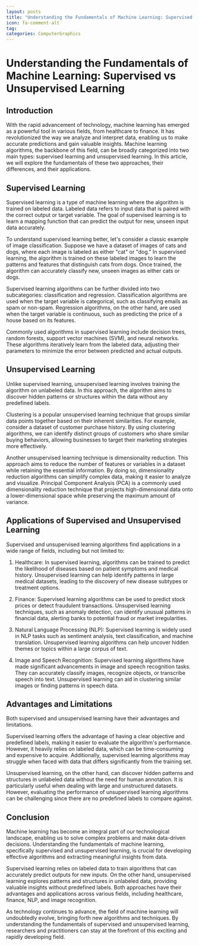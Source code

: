```yaml
---
layout: posts
title: "Understanding the Fundamentals of Machine Learning: Supervised vs Unsupervised Learning"
icon: fa-comment-alt
tag: 
categories: ComputerGraphics
---
```



# Understanding the Fundamentals of Machine Learning: Supervised vs Unsupervised Learning

## Introduction

With the rapid advancement of technology, machine learning has emerged as a powerful tool in various fields, from healthcare to finance. It has revolutionized the way we analyze and interpret data, enabling us to make accurate predictions and gain valuable insights. Machine learning algorithms, the backbone of this field, can be broadly categorized into two main types: supervised learning and unsupervised learning. In this article, we will explore the fundamentals of these two approaches, their differences, and their applications.

## Supervised Learning

Supervised learning is a type of machine learning where the algorithm is trained on labeled data. Labeled data refers to input data that is paired with the correct output or target variable. The goal of supervised learning is to learn a mapping function that can predict the output for new, unseen input data accurately.

To understand supervised learning better, let's consider a classic example of image classification. Suppose we have a dataset of images of cats and dogs, where each image is labeled as either "cat" or "dog." In supervised learning, the algorithm is trained on these labeled images to learn the patterns and features that distinguish cats from dogs. Once trained, the algorithm can accurately classify new, unseen images as either cats or dogs.

Supervised learning algorithms can be further divided into two subcategories: classification and regression. Classification algorithms are used when the target variable is categorical, such as classifying emails as spam or non-spam. Regression algorithms, on the other hand, are used when the target variable is continuous, such as predicting the price of a house based on its features.

Commonly used algorithms in supervised learning include decision trees, random forests, support vector machines (SVM), and neural networks. These algorithms iteratively learn from the labeled data, adjusting their parameters to minimize the error between predicted and actual outputs.

## Unsupervised Learning

Unlike supervised learning, unsupervised learning involves training the algorithm on unlabeled data. In this approach, the algorithm aims to discover hidden patterns or structures within the data without any predefined labels.

Clustering is a popular unsupervised learning technique that groups similar data points together based on their inherent similarities. For example, consider a dataset of customer purchase history. By using clustering algorithms, we can identify distinct groups of customers who share similar buying behaviors, allowing businesses to target their marketing strategies more effectively.

Another unsupervised learning technique is dimensionality reduction. This approach aims to reduce the number of features or variables in a dataset while retaining the essential information. By doing so, dimensionality reduction algorithms can simplify complex data, making it easier to analyze and visualize. Principal Component Analysis (PCA) is a commonly used dimensionality reduction technique that projects high-dimensional data onto a lower-dimensional space while preserving the maximum amount of variance.

## Applications of Supervised and Unsupervised Learning

Supervised and unsupervised learning algorithms find applications in a wide range of fields, including but not limited to:

1. Healthcare: In supervised learning, algorithms can be trained to predict the likelihood of diseases based on patient symptoms and medical history. Unsupervised learning can help identify patterns in large medical datasets, leading to the discovery of new disease subtypes or treatment options.

2. Finance: Supervised learning algorithms can be used to predict stock prices or detect fraudulent transactions. Unsupervised learning techniques, such as anomaly detection, can identify unusual patterns in financial data, alerting banks to potential fraud or market irregularities.

3. Natural Language Processing (NLP): Supervised learning is widely used in NLP tasks such as sentiment analysis, text classification, and machine translation. Unsupervised learning algorithms can help uncover hidden themes or topics within a large corpus of text.

4. Image and Speech Recognition: Supervised learning algorithms have made significant advancements in image and speech recognition tasks. They can accurately classify images, recognize objects, or transcribe speech into text. Unsupervised learning can aid in clustering similar images or finding patterns in speech data.

## Advantages and Limitations

Both supervised and unsupervised learning have their advantages and limitations.

Supervised learning offers the advantage of having a clear objective and predefined labels, making it easier to evaluate the algorithm's performance. However, it heavily relies on labeled data, which can be time-consuming and expensive to acquire. Additionally, supervised learning algorithms may struggle when faced with data that differs significantly from the training set.

Unsupervised learning, on the other hand, can discover hidden patterns and structures in unlabeled data without the need for human annotation. It is particularly useful when dealing with large and unstructured datasets. However, evaluating the performance of unsupervised learning algorithms can be challenging since there are no predefined labels to compare against.

## Conclusion

Machine learning has become an integral part of our technological landscape, enabling us to solve complex problems and make data-driven decisions. Understanding the fundamentals of machine learning, specifically supervised and unsupervised learning, is crucial for developing effective algorithms and extracting meaningful insights from data.

Supervised learning relies on labeled data to train algorithms that can accurately predict outputs for new inputs. On the other hand, unsupervised learning explores patterns and structures in unlabeled data, providing valuable insights without predefined labels. Both approaches have their advantages and applications across various fields, including healthcare, finance, NLP, and image recognition.

As technology continues to advance, the field of machine learning will undoubtedly evolve, bringing forth new algorithms and techniques. By understanding the fundamentals of supervised and unsupervised learning, researchers and practitioners can stay at the forefront of this exciting and rapidly developing field.